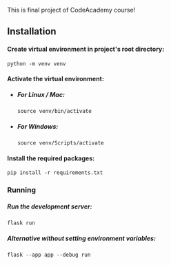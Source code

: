 This is final project of CodeAcademy course!

## Installation

#### Create virtual environment in project's root directory:

```Shell
python -m venv venv
```

#### Activate the virtual environment:

- ##### For Linux / Mac:

  ```Shell
  source venv/bin/activate
  ```

- ##### For Windows:
  ```Shell
  source venv/Scripts/activate
  ```

#### Install the required packages:

```Shell
pip install -r requirements.txt
```

### Running

##### Run the development server:
```Shell
flask run
```
##### Alternative without setting environment variables:
```Shell
flask --app app --debug run
```